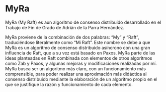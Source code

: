 # MyRa

MyRa (My Raft) es aun algoritmo de consenso distribuido desarrollado en el Trabajo de Fin de Grado de Adrián de la Parra Hernández.

MyRa proviene de la combinación de dos palabras: “My” y “Raft”, traduciéndose literalmente como “Mi Raft”. Este nombre se debe a que MyRa es un algoritmo de consenso distribuido asíncrono con una gran influencia de Raft, que a su vez está basado en Paxos. MyRa parte de las ideas planteadas en Raft combinada con elementos de otros algoritmos como Zab y Paxos, y algunas mejoras y  modificaciones realizadas por mí. MyRa busca ser un algoritmo más claro, con  un funcionamiento más comprensible, para poder realizar una aproximación más didáctica al consenso distribuido mediante la elaboración de un algoritmo propio en el que se justifique la razón y funcionamiento de cada elemento.
